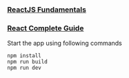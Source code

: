### [ReactJS Fundamentals](https://learning.oreilly.com/videos/reactjs-fundamentals-3rd/9780136612117)
### [React Complete Guide](https://www.udemy.com/course/react-the-complete-guide-incl-redux/)

Start the app using following commands

```
npm install
npm run build
npm run dev
```